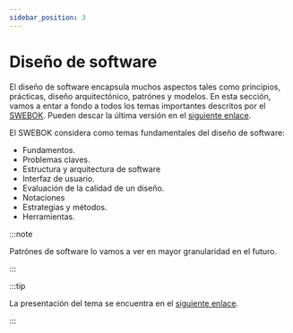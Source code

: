 ```yaml
---
sidebar_position: 3
---
```


# Diseño de software

El diseño de software encapsula muchos aspectos tales como principios, prácticas, diseño arquitectónico, patrónes y modelos. En esta sección, vamos a entar a fondo a todos los temas importantes descritos por el [SWEBOK](https://www.computer.org/education/bodies-of-knowledge/software-engineering). Pueden descar la última versión en el [siguiente enlace](https://www.computer.org/education/bodies-of-knowledge/software-engineering/v3).

El SWEBOK considera como temas fundamentales del diseño de software:

- Fundamentos.
- Problemas claves.
- Estructura y arquitectura de software
- Interfaz de usuario.
- Evaluación de la calidad de un diseño.
- Notaciones
- Estrategias y métodos.
- Herramientas.

:::note

Patrónes de software lo vamos a ver en mayor granularidad en el futuro.

:::

:::tip

La presentación del tema se encuentra en el [siguiente enlace](design.pdf).

:::
